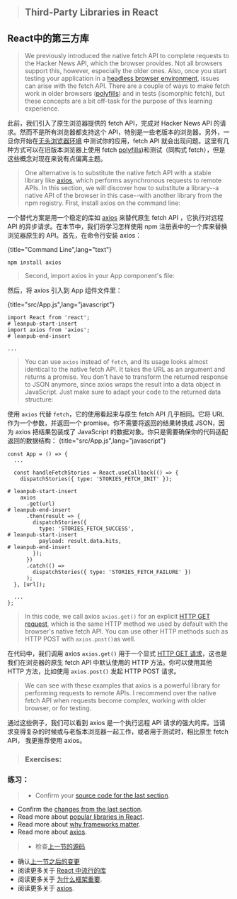 > ## Third-Party Libraries in React

## React中的第三方库

> We previously introduced the native fetch API to complete requests to the Hacker News API, which the browser provides. Not all browsers support this, however, especially the older ones. Also, once you start testing your application in a [headless browser environment](https://en.wikipedia.org/wiki/Headless_browser), issues can arise with the fetch API. There are a couple of ways to make fetch work in older browsers ([polyfills](https://en.wikipedia.org/wiki/Polyfill_(programming))) and in tests (isomorphic fetch), but these concepts are a bit off-task for the purpose of this learning experience.

此前，我们引入了原生浏览器提供的 fetch API，完成对 Hacker News API 的请求。然而不是所有浏览器都支持这个 API，特别是一些老版本的浏览器。另外，一旦你开始在[无头浏览器环境](https://en.wikipedia.org/wiki/Headless_browser) 中测试你的应用，fetch API 就会出现问题。这里有几种方式可以在旧版本浏览器上使用 fetch [polyfills](https://en.wikipedia.org/wiki/Polyfill_(programming)))和测试（同构式 fetch），但是这些概念对现在来说有点偏离主题。

> One alternative is to substitute the native fetch API with a stable library like [axios](https://github.com/axios/axios), which performs asynchronous requests to remote APIs. In this section, we will discover how to substitute a library--a native API of the browser in this case--with another library from the npm registry. First, install axios on the command line:

一个替代方案是用一个稳定的库如 [axios](https://github.com/axios/axios) 来替代原生 fetch API ，它执行对远程 API 的异步请求。在本节中，我们将学习怎样使用 npm 注册表中的一个库来替换浏览器原生的 API。首先，在命令行安装 axios：

{title="Command Line",lang="text"}
~~~~~~~
npm install axios
~~~~~~~

> Second, import axios in your App component's file:

然后，将 axios 引入到 App 组件文件里：

{title="src/App.js",lang="javascript"}
~~~~~~~
import React from 'react';
# leanpub-start-insert
import axios from 'axios';
# leanpub-end-insert

...
~~~~~~~

> You can use `axios` instead of `fetch`, and its usage looks almost identical to the native fetch API. It takes the URL as an argument and returns a promise. You don't have to transform the returned response to JSON anymore, since axios wraps the result into a data object in JavaScript. Just make sure to adapt your code to the returned data structure:

使用 `axios` 代替 `fetch`，它的使用看起来与原生 fetch API 几乎相同。它将 URL 作为一个参数，并返回一个 promise。你不需要将返回的结果转换成 JSON，因为 axios 把结果包装成了 JavaScript 的数据对象。你只是需要确保你的代码适配返回的数据结构：
{title="src/App.js",lang="javascript"}
~~~~~~~
const App = () => {
  ...

  const handleFetchStories = React.useCallback(() => {
    dispatchStories({ type: 'STORIES_FETCH_INIT' });

# leanpub-start-insert
    axios
      .get(url)
# leanpub-end-insert
      .then(result => {
        dispatchStories({
          type: 'STORIES_FETCH_SUCCESS',
# leanpub-start-insert
          payload: result.data.hits,
# leanpub-end-insert
        });
      })
      .catch(() =>
        dispatchStories({ type: 'STORIES_FETCH_FAILURE' })
      );
  }, [url]);

  ...
};
~~~~~~~

> In this code, we call axios `axios.get()` for an explicit [HTTP GET request](https://developer.mozilla.org/en-US/docs/Web/HTTP/Methods/GET), which is the same HTTP method we used by default with the browser's native fetch API. You can use other HTTP methods such as HTTP POST with `axios.post()`as well.

在代码中，我们调用 axios `axios.get()` 用于一个显式 [HTTP GET 请求](https://developer.mozilla.org/en-US/docs/Web/HTTP/Methods/GET)，这也是我们在浏览器的原生 fetch API 中默认使用的 HTTP 方法。你可以使用其他 HTTP 方法，比如使用 `axios.post()` 发起 HTTP POST 请求。

> We can see with these examples that axios is a powerful library for performing requests to remote APIs. I recommend over the native fetch API when requests become complex, working with older browser, or for testing.

通过这些例子，我们可以看到 axios 是一个执行远程 API 请求的强大的库。当请求变得复杂的时候或与老版本浏览器一起工作，或者用于测试时，相比原生 fetch API， 我更推荐使用 axios。

> ### Exercises:

### 练习：


> * Confirm your [source code for the last section](https://codesandbox.io/s/github/the-road-to-learn-react/hacker-stories/tree/hs/Third-Party-Libraries-in-React).
  * Confirm the [changes from the last section](https://github.com/the-road-to-learn-react/hacker-stories/compare/hs/Explicit-Data-Fetching-with-React...hs/Third-Party-Libraries-in-React?expand=1).
  * Read more about [popular libraries in React](https://www.robinwieruch.de/react-libraries).
  * Read more about [why frameworks matter](https://www.robinwieruch.de/why-frameworks-matter).
  * Read more about [axios](https://github.com/axios/axios).

> * 检查[上一节的源码](https://codesandbox.io/s/github/the-road-to-learn-react/hacker-stories/tree/hs/Third-Party-Libraries-in-React)
  * 确认[上一节之后的变更](https://github.com/the-road-to-learn-react/hacker-stories/compare/hs/Explicit-Data-Fetching-with-React...hs/Third-Party-Libraries-in-React?expand=1)
  * 阅读更多关于 [React 中流行的库 ](https://www.robinwieruch.de/react-libraries)
  * 阅读更多关于 [为什么框架重要](https://www.robinwieruch.de/why-frameworks-matter).
  * 阅读更多关于 [axios](https://github.com/axios/axios).